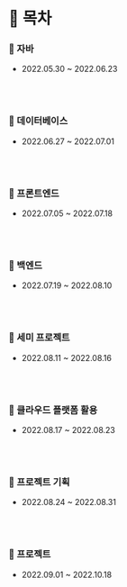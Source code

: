 # :bookmark_tabs: 목차

### :pushpin: 자바

- 2022.05.30 ~ 2022.06.23

<br/>

<br/>

### :pushpin: 데이터베이스

- 2022.06.27 ~ 2022.07.01

<br/>

<br/>

### :pushpin: 프론트엔드

- 2022.07.05 ~ 2022.07.18

<br/>

<br/>

### :pushpin: 백엔드

- 2022.07.19 ~ 2022.08.10

<br/>

<br/>

### :pushpin: 세미 프로젝트

- 2022.08.11 ~ 2022.08.16

<br/>

<br/>

### :pushpin: 클라우드 플랫폼 활용

- 2022.08.17 ~ 2022.08.23

<br/>

<br/>

### :pushpin: 프로젝트 기획

- 2022.08.24 ~ 2022.08.31

<br/>

<br/>

### :pushpin: 프로젝트

- 2022.09.01 ~ 2022.10.18

<br/>

<br/>

